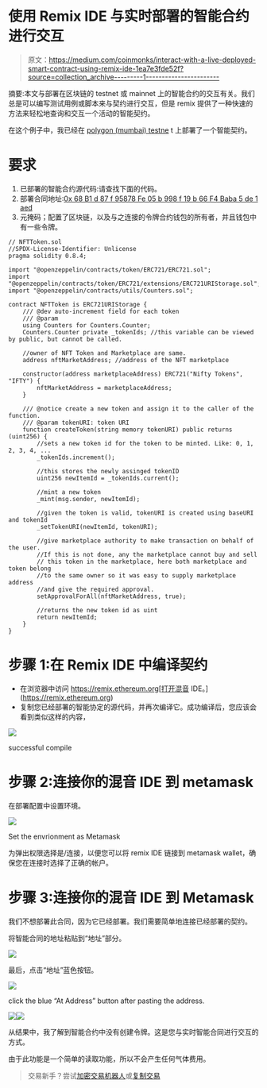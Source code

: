# 使用 Remix IDE 与实时部署的智能合约进行交互

> 原文：<https://medium.com/coinmonks/interact-with-a-live-deployed-smart-contract-using-remix-ide-1ea7e3fde52f?source=collection_archive---------1----------------------->

摘要:本文与部署在区块链的 testnet 或 mainnet 上的智能合约的交互有关。我们总是可以编写测试用例或脚本来与契约进行交互，但是 remix 提供了一种快速的方法来轻松地查询和交互一个活动的智能契约。

在这个例子中，我已经在 [polygon (mumbai) testne](https://docs.polygon.technology/docs/develop/network-details/network/) t 上部署了一个智能契约。

# 要求

1.  已部署的智能合约源代码:请查找下面的代码。
2.  部署合同地址:[0x 68 B1 d 87 f 95878 Fe 05 b 998 f 19 b 66 F4 Baba 5 de 1 aed](https://mumbai.polygonscan.com/address/0x68B1D87F95878fE05B998F19b66F4baba5De1aed)
3.  元掩码；配置了区块链，以及与之连接的令牌合约钱包的所有者，并且钱包中有一些令牌。

```
// NFTToken.sol
//SPDX-License-Identifier: Unlicense
pragma solidity 0.8.4;

import "@openzeppelin/contracts/token/ERC721/ERC721.sol";
import "@openzeppelin/contracts/token/ERC721/extensions/ERC721URIStorage.sol";
import "@openzeppelin/contracts/utils/Counters.sol";

contract NFTToken is ERC721URIStorage {
    /// @dev auto-increment field for each token
    /// @param
    using Counters for Counters.Counter;
    Counters.Counter private _tokenIds; //this variable can be viewed by public, but cannot be called.

    //owner of NFT Token and Marketplace are same.
    address nftMarketAddress; //address of the NFT marketplace

    constructor(address marketplaceAddress) ERC721("Nifty Tokens", "IFTY") {
        nftMarketAddress = marketplaceAddress;
    }

    /// @notice create a new token and assign it to the caller of the function.
    /// @param tokenURI: token URI
    function createToken(string memory tokenURI) public returns (uint256) {
        //sets a new token id for the token to be minted. Like: 0, 1, 2, 3, 4, ...
        _tokenIds.increment();

        //this stores the newly assinged tokenID
        uint256 newItemId = _tokenIds.current();

        //mint a new token
        _mint(msg.sender, newItemId);

        //given the token is valid, tokenURI is created using baseURI and tokenId
        _setTokenURI(newItemId, tokenURI);

        //give marketplace authority to make transaction on behalf of the user.
        //If this is not done, any the marketplace cannot buy and sell
        // this token in the marketplace, here both marketplace and token belong
        //to the same owner so it was easy to supply marketplace address
        //and give the required approval.
        setApprovalForAll(nftMarketAddress, true);

        //returns the new token id as uint
        return newItemId;
    }
}
```

# 步骤 1:在 Remix IDE 中编译契约

*   在浏览器中访问 https://remix.ethereum.org[打开混音 IDE。](https://remix.ethereum.org)
*   复制您已经部署的智能协定的源代码，并再次编译它。成功编译后，您应该会看到类似这样的内容，

![](img/2f44c615ec488cd5d91f945473542fc2.png)

successful compile

# 步骤 2:连接你的混音 IDE 到 metamask

在部署配置中设置环境。

![](img/8b5c6f91559e47dabdb21f4ba99a8bf3.png)

Set the envrionment as Metamask

为弹出权限选择是/连接，以便您可以将 remix IDE 链接到 metamask wallet，确保您在连接时选择了正确的帐户。

# 步骤 3:连接你的混音 IDE 到 Metamask

我们不想部署此合同，因为它已经部署。我们需要简单地连接已经部署的契约。

将智能合同的地址粘贴到“地址”部分。

![](img/7822af0be665e27decf58c06022b681c.png)

最后，点击“地址”蓝色按钮。

![](img/521c26a08c5d34ed74719293a1d86662.png)

click the blue “At Address” button after pasting the address.

![](img/f023465ec27cd53fd2307a2696b24b5d.png)![](img/e9f22fcc3af55e2bc43f4ce32d76634b.png)

从结果中，我了解到智能合约中没有创建令牌。这是您与实时智能合同进行交互的方式。

由于此功能是一个简单的读取功能，所以不会产生任何气体费用。

> 交易新手？尝试[加密交易机器人](/coinmonks/crypto-trading-bot-c2ffce8acb2a)或[复制交易](/coinmonks/top-10-crypto-copy-trading-platforms-for-beginners-d0c37c7d698c)